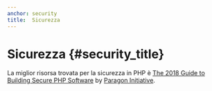 ```yaml
---
anchor: security
title:  Sicurezza
---
```


# Sicurezza {#security_title}

La miglior risorsa trovata per la sicurezza in PHP è [The 2018 Guide to Building Secure PHP Software](https://paragonie.com/blog/2017/12/2018-guide-building-secure-php-software) by
[Paragon Initiative](https://paragonie.com/).
